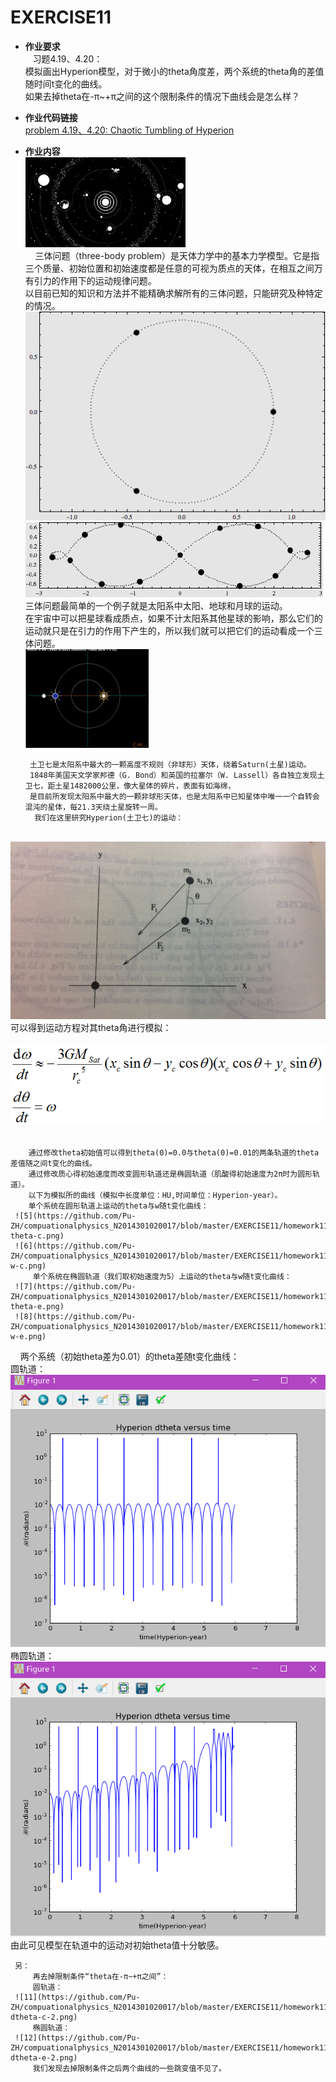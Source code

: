 EXERCISE11
=======

 - **作业要求**  
    习题4.19、4.20：     
               模拟画出Hyperion模型，对于微小的theta角度差，两个系统的theta角的差值随时间t变化的曲线。         
               如果去掉theta在-π~+π之间的这个限制条件的情况下曲线会是怎么样？           
       
 - **作业代码链接**       
     [problem 4.19、4.20: Chaotic Tumbling of Hyperion](https://github.com/Pu-ZH/compuationalphysics_N2014301020017/blob/master/EXERCISE11/homework11.py)   
      
       
 - **作业内容**      
     ![1](https://github.com/Pu-ZH/compuationalphysics_N2014301020017/blob/master/EXERCISE11/416fe6f77a9c07804980adf458799d95.gif)       
         三体问题（three-body problem）是天体力学中的基本力学模型。它是指三个质量、初始位置和初始速度都是任意的可视为质点的天体，在相互之间万有引力的作用下的运动规律问题。      
         以目前已知的知识和方法并不能精确求解所有的三体问题，只能研究及种特定的情况。       
     ![2](https://github.com/Pu-ZH/compuationalphysics_N2014301020017/blob/master/EXERCISE11/f42455bf301fb0dfab6e6bb9ce00cdf6.gif)
     ![3](https://github.com/Pu-ZH/compuationalphysics_N2014301020017/blob/master/EXERCISE11/9e98db8cf47db0c6ef50ff02703dec12.gif)     
     三体问题最简单的一个例子就是太阳系中太阳、地球和月球的运动。          
     在宇宙中可以把星球看成质点，如果不计太阳系其他星球的影响，那么它们的运动就只是在引力的作用下产生的，所以我们就可以把它们的运动看成一个三体问题。    
     ![4](https://github.com/Pu-ZH/compuationalphysics_N2014301020017/blob/master/EXERCISE11/22f55a9fb506989e9fbe3e199d4cfe02.gif)     
         
        土卫七是太阳系中最大的一颗高度不规则（非球形）天体，绕着Saturn(土星)运动。       
        1848年美国天文学家邦德（G. Bond）和英国的拉塞尔（W. Lassell）各自独立发现土卫七，距土星1482000公里，像大星体的碎片，表面有如海绵，
        是目前所发现太阳系中最大的一颗非球形天体，也是太阳系中已知星体中唯一一个自转会混沌的星体，每21.3天绕土星旋转一周。     
         我们在这里研究Hyperion(土卫七)的运动：      
     ![figure4.16](https://github.com/Pu-ZH/compuationalphysics_N2014301020017/blob/master/EXERCISE11/figure4.16.jpg)     
         可以得到运动方程对其theta角进行模拟：          
     ![eq](https://github.com/Pu-ZH/compuationalphysics_N2014301020017/blob/master/EXERCISE11/e1.png)        
      
        通过修改theta初始值可以得到theta(0)=0.0与theta(0)=0.01的两条轨道的theta差值随之间t变化的曲线。          
        通过修改质心得初始速度而改变圆形轨道还是椭圆轨道（肌酸得初始速度为2π时为圆形轨道）。      
        以下为模拟所的曲线（模拟中长度单位：HU,时间单位：Hyperion-year）。     
        单个系统在圆形轨道上运动的theta与w随t变化曲线：         
     ![5](https://github.com/Pu-ZH/compuationalphysics_N2014301020017/blob/master/EXERCISE11/homework11-theta-c.png)
     ![6](https://github.com/Pu-ZH/compuationalphysics_N2014301020017/blob/master/EXERCISE11/homework11-w-c.png)      
         单个系统在椭圆轨道（我们取初始速度为5）上运动的theta与w随t变化曲线：          
     ![7](https://github.com/Pu-ZH/compuationalphysics_N2014301020017/blob/master/EXERCISE11/homework11-theta-e.png)
     ![8](https://github.com/Pu-ZH/compuationalphysics_N2014301020017/blob/master/EXERCISE11/homework11-w-e.png)       
         两个系统（初始theta差为0.01）的theta差随t变化曲线：               
         圆轨道：    
     ![9](https://github.com/Pu-ZH/compuationalphysics_N2014301020017/blob/master/EXERCISE11/homework11-dtheta-c.png)      
         椭圆轨道：    
     ![10](https://github.com/Pu-ZH/compuationalphysics_N2014301020017/blob/master/EXERCISE11/homework11-dtheta-e.png)        
         由此可见模型在轨道中的运动对初始theta值十分敏感。     
     
     另：     
         再去掉限制条件“theta在-π~+π之间”：      
         圆轨道：    
     ![11](https://github.com/Pu-ZH/compuationalphysics_N2014301020017/blob/master/EXERCISE11/homework11-dtheta-c-2.png)      
         椭圆轨道：    
     ![12](https://github.com/Pu-ZH/compuationalphysics_N2014301020017/blob/master/EXERCISE11/homework11-dtheta-e-2.png)     
         我们发现去掉限制条件之后两个曲线的一些跳变值不见了。     
 

